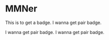 # MMNer
This is to get a badge.
I wanna get pair badge.

I wanna get pair badge.
I wanna get pair badge.





